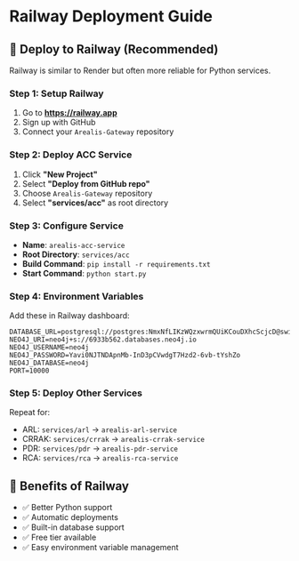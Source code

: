 # Railway Deployment Guide

## 🚀 Deploy to Railway (Recommended)

Railway is similar to Render but often more reliable for Python services.

### Step 1: Setup Railway
1. Go to **https://railway.app**
2. Sign up with GitHub
3. Connect your `Arealis-Gateway` repository

### Step 2: Deploy ACC Service
1. Click **"New Project"**
2. Select **"Deploy from GitHub repo"**
3. Choose `Arealis-Gateway` repository
4. Select **"services/acc"** as root directory

### Step 3: Configure Service
- **Name**: `arealis-acc-service`
- **Root Directory**: `services/acc`
- **Build Command**: `pip install -r requirements.txt`
- **Start Command**: `python start.py`

### Step 4: Environment Variables
Add these in Railway dashboard:
```
DATABASE_URL=postgresql://postgres:NmxNfLIKzWQzxwrmQUiKCouDXhcScjcD@switchyard.proxy.rlwy.net:25675/railway
NEO4J_URI=neo4j+s://6933b562.databases.neo4j.io
NEO4J_USERNAME=neo4j
NEO4J_PASSWORD=Yavi0NJTNDApnMb-InD3pCVwdgT7Hzd2-6vb-tYshZo
NEO4J_DATABASE=neo4j
PORT=10000
```

### Step 5: Deploy Other Services
Repeat for:
- ARL: `services/arl` → `arealis-arl-service`
- CRRAK: `services/crrak` → `arealis-crrak-service`
- PDR: `services/pdr` → `arealis-pdr-service`
- RCA: `services/rca` → `arealis-rca-service`

## 🎯 Benefits of Railway
- ✅ Better Python support
- ✅ Automatic deployments
- ✅ Built-in database support
- ✅ Free tier available
- ✅ Easy environment variable management
